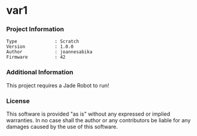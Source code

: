 var1
================



### Project Information
```
Type              : Scratch
Version           : 1.0.0
Author            : joannesabika
Firmware          : 42
```

### Additional Information
This project requires a Jade Robot to run!

### License
This software is provided "as is" without any expressed or implied warranties.  In no case shall the author or any contributors be liable for any damages caused by the use of this software.

